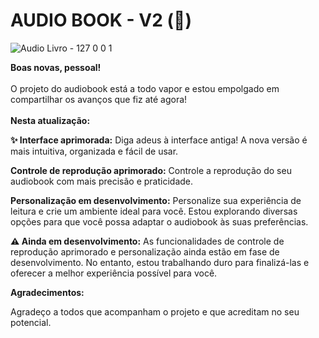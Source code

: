 # AUDIO BOOK - V2 (📕)
![Audio Livro - 127 0 0 1](https://github.com/gabrielucasantos/audio-book_V2/assets/132011614/5e23841b-f229-4706-af7f-fa821dc57a34)

**Boas novas, pessoal!**<br><br>
O projeto do audiobook está a todo vapor e estou empolgado em compartilhar os avanços que fiz até agora!
<br><br>
**Nesta atualização:**

**✨ Interface aprimorada:**
Diga adeus à interface antiga! A nova versão é mais intuitiva, organizada e fácil de usar.

**Controle de reprodução aprimorado:**
Controle a reprodução do seu audiobook com mais precisão e praticidade.

**Personalização em desenvolvimento:**
Personalize sua experiência de leitura e crie um ambiente ideal para você.
Estou explorando diversas opções para que você possa adaptar o audiobook às suas preferências.

**⚠️ Ainda em desenvolvimento:**
As funcionalidades de controle de reprodução aprimorado e personalização ainda estão em fase de desenvolvimento.
No entanto, estou trabalhando duro para finalizá-las e oferecer a melhor experiência possível para você.

**Agradecimentos:**

Agradeço a todos que acompanham o projeto e que acreditam no seu potencial.
